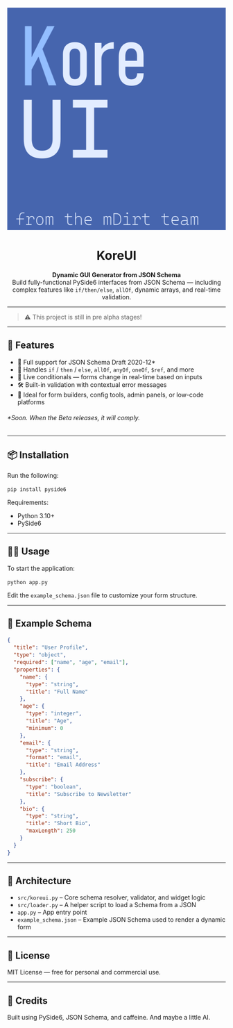 <p align="center">
  <img src="https://github.com/TheJupiterDev/KoreUI/blob/main/assets/logo.png" alt="KoreUI Logo" height="512" />
</p>

<h1 align="center">KoreUI</h1>

<p align="center">
  <strong>Dynamic GUI Generator from JSON Schema</strong><br />
  Build fully-functional PySide6 interfaces from JSON Schema — including complex features like <code>if/then/else</code>, <code>allOf</code>, dynamic arrays, and real-time validation.
</p>

---

> ⚠️ This project is still in pre alpha stages!

---

## 🚀 Features

- 📄 Full support for JSON Schema Draft 2020-12*
- 🧩 Handles `if` / `then` / `else`, `allOf`, `anyOf`, `oneOf`, `$ref`, and more  
- 🧠 Live conditionals — forms change in real-time based on inputs  
- 🛠️ Built-in validation with contextual error messages  
- 🧪 Ideal for form builders, config tools, admin panels, or low-code platforms  

###### *Soon. When the Beta releases, it will comply.

---

## 📦 Installation

Run the following:

```pip install pyside6```

Requirements:

- Python 3.10+
- PySide6

---

## 🧑‍💻 Usage

To start the application:

```python app.py```

Edit the `example_schema.json` file to customize your form structure.

---

## 🧪 Example Schema
```json
{
  "title": "User Profile",
  "type": "object",
  "required": ["name", "age", "email"],
  "properties": {
    "name": {
      "type": "string",
      "title": "Full Name"
    },
    "age": {
      "type": "integer",
      "title": "Age",
      "minimum": 0
    },
    "email": {
      "type": "string",
      "format": "email",
      "title": "Email Address"
    },
    "subscribe": {
      "type": "boolean",
      "title": "Subscribe to Newsletter"
    },
    "bio": {
      "type": "string",
      "title": "Short Bio",
      "maxLength": 250
    }
  }
}
```

---

## 🧱 Architecture

- `src/koreui.py` – Core schema resolver, validator, and widget logic
- `src/loader.py` – A helper script to load a Schema from a JSON
- `app.py` – App entry point  
- `example_schema.json` – Example JSON Schema used to render a dynamic form  

---

## 📝 License

MIT License — free for personal and commercial use.

---

## 🙌 Credits

Built using PySide6, JSON Schema, and caffeine.
And maybe a little AI.
